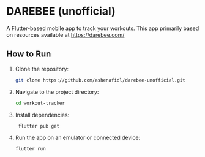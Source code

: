 # DAREBEE (unofficial)

A Flutter-based mobile app to track your workouts. This app primarily based on resources available at https://darebee.com/

## How to Run

1. Clone the repository:

   ```bash
   git clone https://github.com/ashenafidl/darebee-unofficial.git
   ```

2. Navigate to the project directory:

   ```bash
   cd workout-tracker
   ```

3. Install dependencies:

   ```bash
    flutter pub get
   ```

4. Run the app on an emulator or connected device:

   ```bash
   flutter run
   ```
